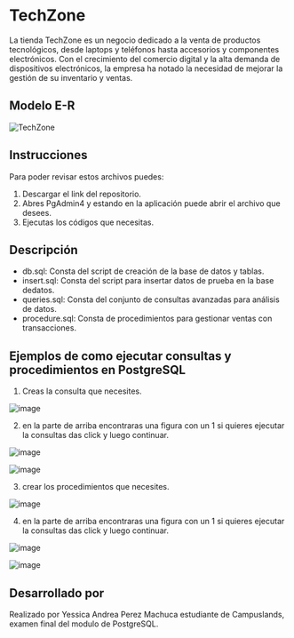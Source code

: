 # TechZone

La tienda TechZone es un negocio dedicado a la venta de productos tecnológicos, desde laptops y
teléfonos hasta accesorios y componentes electrónicos. Con el crecimiento del comercio digital y
la alta demanda de dispositivos electrónicos, la empresa ha notado la necesidad de mejorar la
gestión de su inventario y ventas.

## Modelo E-R

![TechZone](https://github.com/user-attachments/assets/a48ce9a8-c4b0-4701-a09b-fa0347566c09)

## Instrucciones

Para poder revisar estos archivos puedes: 
1. Descargar el link del repositorio.
2. Abres PgAdmin4 y estando en la aplicación puede abrir el archivo que desees.
3. Ejecutas los códigos que necesitas.

## Descripción
* db.sql: Consta del script de creación de la base de datos y tablas.
* insert.sql: Consta del script para insertar datos de prueba en la base dedatos.
* queries.sql: Consta del conjunto de consultas avanzadas para análisis de datos.
* procedure.sql: Consta de procedimientos para gestionar ventas con transacciones.

## Ejemplos de como ejecutar consultas y procedimientos en PostgreSQL
1. Creas la consulta que necesites.

![image](https://github.com/user-attachments/assets/11e20fe8-1d52-4028-b1a2-f95212a9f1af)

2. en la parte de arriba encontraras una figura con un 1 si quieres ejecutar la consultas das click y luego continuar.

![image](https://github.com/user-attachments/assets/6c62b90d-848f-47b3-ad00-6933c971002f)

![image](https://github.com/user-attachments/assets/39b4a1a3-d514-4933-9a30-ed33f84661d9)

3. crear los procedimientos que necesites.

![image](https://github.com/user-attachments/assets/f55d69da-5ad7-4384-a5c8-82353aa9c1e2)

4. en la parte de arriba encontraras una figura con un 1 si quieres ejecutar la consultas das click y luego continuar.

![image](https://github.com/user-attachments/assets/6c62b90d-848f-47b3-ad00-6933c971002f)

![image](https://github.com/user-attachments/assets/39b4a1a3-d514-4933-9a30-ed33f84661d9)

## Desarrollado por
Realizado por Yessica Andrea Perez Machuca estudiante de Campuslands, examen final del modulo de PostgreSQL.
